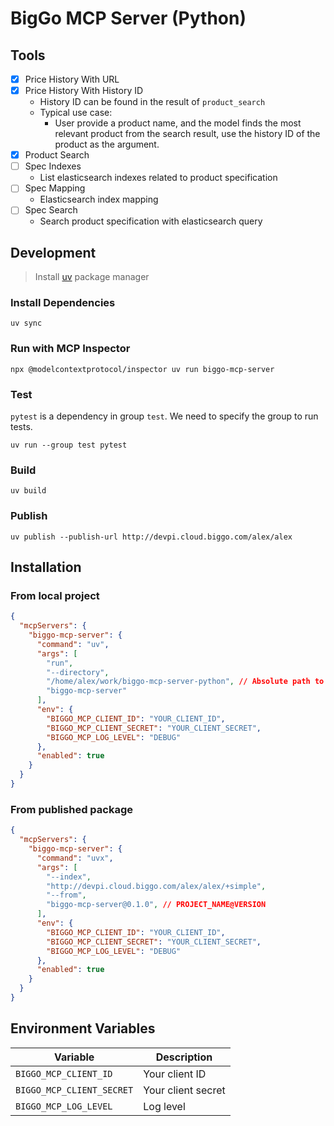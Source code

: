 # BigGo MCP Server (Python)

## Tools
- [x] Price History With URL
- [x] Price History With History ID
  - History ID can be found in the result of `product_search`
  - Typical use case:
    - User provide a product name, and the model finds the most relevant product from the search result, use the history ID of the product as the argument.
- [x] Product Search
- [ ] Spec Indexes
  - List elasticsearch indexes related to product specification
- [ ] Spec Mapping
  - Elasticsearch index mapping
- [ ] Spec Search
  - Search product specification with elasticsearch query

## Development
> Install [uv](https://docs.astral.sh/uv/) package manager

### Install Dependencies
```
uv sync
```

### Run with MCP Inspector
```
npx @modelcontextprotocol/inspector uv run biggo-mcp-server
```

### Test
`pytest` is a dependency in group `test`.
We need to specify the group to run tests.
```
uv run --group test pytest
```

### Build 
```
uv build
```

### Publish
```
uv publish --publish-url http://devpi.cloud.biggo.com/alex/alex
```


## Installation
### From local project
```json
{
  "mcpServers": {
    "biggo-mcp-server": {
      "command": "uv",
      "args": [
        "run",
        "--directory",
        "/home/alex/work/biggo-mcp-server-python", // Absolute path to project
        "biggo-mcp-server"
      ],
      "env": {
        "BIGGO_MCP_CLIENT_ID": "YOUR_CLIENT_ID",
        "BIGGO_MCP_CLIENT_SECRET": "YOUR_CLIENT_SECRET",
        "BIGGO_MCP_LOG_LEVEL": "DEBUG"
      },
      "enabled": true
    }
  }
}
```
### From published package
```json
{
  "mcpServers": {
    "biggo-mcp-server": {
      "command": "uvx",
      "args": [
        "--index",
        "http://devpi.cloud.biggo.com/alex/alex/+simple",
        "--from",
        "biggo-mcp-server@0.1.0", // PROJECT_NAME@VERSION
      ],
      "env": {
        "BIGGO_MCP_CLIENT_ID": "YOUR_CLIENT_ID",
        "BIGGO_MCP_CLIENT_SECRET": "YOUR_CLIENT_SECRET",
        "BIGGO_MCP_LOG_LEVEL": "DEBUG"
      },
      "enabled": true
    }
  }
}
```

## Environment Variables
| Variable                  | Description        |
| ------------------------- | ------------------ |
| `BIGGO_MCP_CLIENT_ID`     | Your client ID     |
| `BIGGO_MCP_CLIENT_SECRET` | Your client secret |
| `BIGGO_MCP_LOG_LEVEL`     | Log level          |
